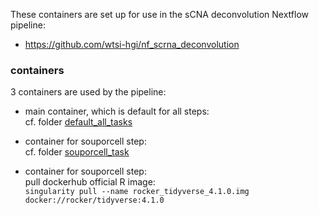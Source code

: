 These containers are set up for use in the sCNA deconvolution Nextflow pipeline:
- https://github.com/wtsi-hgi/nf_scrna_deconvolution

### containers

3 containers are used by the pipeline:
  
- main container, which is default for all steps:  
  cf. folder [default_all_tasks](default_all_tasks)  
  
-  container for souporcell step:    
  cf. folder [souporcell_task](souporcell_task)  
  
-  container for souporcell step:    
  pull dockerhub official R image:   
  `singularity pull --name rocker_tidyverse_4.1.0.img docker://rocker/tidyverse:4.1.0`         
